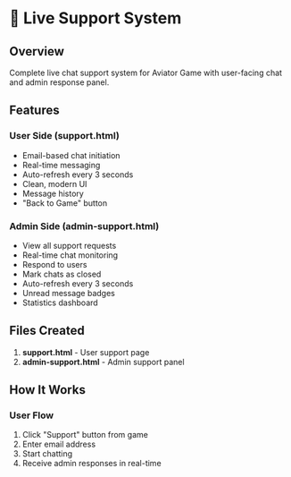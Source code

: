 # 💬 Live Support System

## Overview
Complete live chat support system for Aviator Game with user-facing chat and admin response panel.

## Features

### User Side (support.html)
- Email-based chat initiation
- Real-time messaging
- Auto-refresh every 3 seconds
- Clean, modern UI
- Message history
- "Back to Game" button

### Admin Side (admin-support.html)
- View all support requests
- Real-time chat monitoring
- Respond to users
- Mark chats as closed
- Auto-refresh every 3 seconds
- Unread message badges
- Statistics dashboard

## Files Created
1. **support.html** - User support page
2. **admin-support.html** - Admin support panel

## How It Works

### User Flow
1. Click "Support" button from game
2. Enter email address
3. Start chatting
4. Receive admin responses in real-time